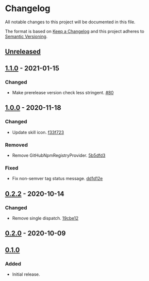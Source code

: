 # Changelog

All notable changes to this project will be documented in this file.

The format is based on [Keep a Changelog](http://keepachangelog.com/)
and this project adheres to [Semantic Versioning](http://semver.org/).

## [Unreleased](https://github.com/atomist-skills/npm-release-skill/compare/1.1.0...HEAD)

## [1.1.0](https://github.com/atomist-skills/npm-release-skill/compare/1.0.0...1.1.0) - 2021-01-15

### Changed

-   Make prerelease version check less stringent. [#80](https://github.com/atomist-skills/npm-release-skill/issues/80)

## [1.0.0](https://github.com/atomist-skills/npm-release-skill/compare/0.2.2...1.0.0) - 2020-11-18

### Changed

-   Update skill icon. [f33f723](https://github.com/atomist-skills/npm-release-skill/commit/f33f723b339f55fbeb23a60d2f9f7d62727e6067)

### Removed

-   Remove GitHubNpmRegistryProvider. [5b5dfd3](https://github.com/atomist-skills/npm-release-skill/commit/5b5dfd379084235adf1ad52ffeb5470819c49577)

### Fixed

-   Fix non-semver tag status message. [dd1d12e](https://github.com/atomist-skills/npm-release-skill/commit/dd1d12e13759f0f440f83dc07e8b68cd3bae3f10)

## [0.2.2](https://github.com/atomist-skills/npm-release-skill/compare/0.2.0...0.2.2) - 2020-10-14

### Changed

-   Remove single dispatch. [19cbe12](https://github.com/atomist-skills/npm-release-skill/commit/19cbe127d7c236a257f99ed8d9d95d5a99d9229d)

## [0.2.0](https://github.com/atomist-skills/npm-release-skill/compare/0.1.0...0.2.0) - 2020-10-09

## [0.1.0](https://github.com/atomist-skills/npm-release-skill/tree/0.1.0)

### Added

-   Initial release.
